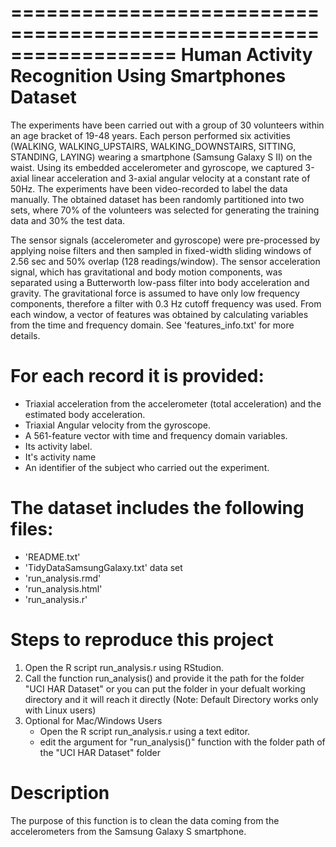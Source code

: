 ==================================================================
Human Activity Recognition Using Smartphones Dataset
====================================================

The experiments have been carried out with a group of 30 volunteers within an age bracket of 19-48 years. Each person performed six activities (WALKING, WALKING_UPSTAIRS, WALKING_DOWNSTAIRS, SITTING, STANDING, LAYING) wearing a smartphone (Samsung Galaxy S II) on the waist. Using its embedded accelerometer and gyroscope, we captured 3-axial linear acceleration and 3-axial angular velocity at a constant rate of 50Hz. The experiments have been video-recorded to label the data manually. The obtained dataset has been randomly partitioned into two sets, where 70% of the volunteers was selected for generating the training data and 30% the test data. 

The sensor signals (accelerometer and gyroscope) were pre-processed by applying noise filters and then sampled in fixed-width sliding windows of 2.56 sec and 50% overlap (128 readings/window). The sensor acceleration signal, which has gravitational and body motion components, was separated using a Butterworth low-pass filter into body acceleration and gravity. The gravitational force is assumed to have only low frequency components, therefore a filter with 0.3 Hz cutoff frequency was used. From each window, a vector of features was obtained by calculating variables from the time and frequency domain. See 'features_info.txt' for more details. 

For each record it is provided:
======================================

- Triaxial acceleration from the accelerometer (total acceleration) and the estimated body acceleration.
- Triaxial Angular velocity from the gyroscope. 
- A 561-feature vector with time and frequency domain variables. 
- Its activity label. 
- It's activity name
- An identifier of the subject who carried out the experiment.

The dataset includes the following files:
=========================================
- 'README.txt'
- 'TidyDataSamsungGalaxy.txt' data set
- 'run_analysis.rmd'
- 'run_analysis.html'
- 'run_analysis.r'

Steps to reproduce this project
===============================
1. Open the R script run_analysis.r using RStudion.
2. Call the function run_analysis() and provide it the path for the folder "UCI HAR Dataset" or you can put the folder in your defualt working directory and it will reach it directly (Note: Default Directory works only with Linux users)
3. Optional for Mac/Windows Users
   + Open the R script run_analysis.r using a text editor.
   + edit the argument for "run_analysis()" function with the folder path of the "UCI HAR Dataset" folder


Description
========================================
The purpose of this function is to clean the data coming from the accelerometers from the Samsung Galaxy S smartphone.


